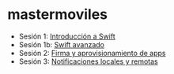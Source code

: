 # mastermoviles

- Sesión 1: [Introducción a Swift](http://domingogallardo.github.io/apuntes-mastermoviles/sesion01-introduccion-swift.html)
- Sesión 1b: [Swift avanzado](http://domingogallardo.github.io/apuntes-mastermoviles/sesion01b-swift-avanzado.html)
- Sesión 2: [Firma y aprovisionamiento de apps](http://domingogallardo.github.io/apuntes-mastermoviles/sesion02-firma-aprovisionamiento.html)
- Sesión 3: [Notificaciones locales y remotas](http://domingogallardo.github.io/apuntes-mastermoviles/sesion03-notificaciones-locales-remotas.html)
